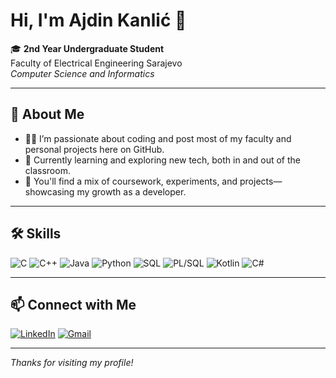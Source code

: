 # Hi, I'm Ajdin Kanlić 👋

🎓 **2nd Year Undergraduate Student**  
Faculty of Electrical Engineering Sarajevo  
_Computer Science and Informatics_

---

## 🚀 About Me

- 👨‍💻 I’m passionate about coding and post most of my faculty and personal projects here on GitHub.
- 🌱 Currently learning and exploring new tech, both in and out of the classroom.
- 📂 You'll find a mix of coursework, experiments, and projects—showcasing my growth as a developer.

---

## 🛠️ Skills

<!-- Badge icons for programming languages and tools -->
![C](https://img.shields.io/badge/C-00599C?style=for-the-badge&logo=c&logoColor=white)
![C++](https://img.shields.io/badge/C++-00599C?style=for-the-badge&logo=c%2b%2b&logoColor=white)
![Java](https://img.shields.io/badge/Java-007396?style=for-the-badge&logo=java&logoColor=white)
![Python](https://img.shields.io/badge/Python-3776AB?style=for-the-badge&logo=python&logoColor=white)
![SQL](https://img.shields.io/badge/SQL-025E8C?style=for-the-badge&logo=postgresql&logoColor=white)
![PL/SQL](https://img.shields.io/badge/PLSQL-F80000?style=for-the-badge&logo=oracle&logoColor=white)
![Kotlin](https://img.shields.io/badge/Kotlin-0095D5?style=for-the-badge&logo=kotlin&logoColor=white)
![C#](https://img.shields.io/badge/C%23-239120?style=for-the-badge&logo=c-sharp&logoColor=white)

---

## 📫 Connect with Me

[![LinkedIn](https://img.shields.io/badge/LinkedIn-0077B5?style=for-the-badge&logo=linkedin&logoColor=white)](https://ba.linkedin.com/in/ajdin-kanli%C4%87-020352353)
[![Gmail](https://img.shields.io/badge/Gmail-D14836?style=for-the-badge&logo=gmail&logoColor=white)](mailto:akanlic2@etf.unsa.ba)

---

_Thanks for visiting my profile!_
